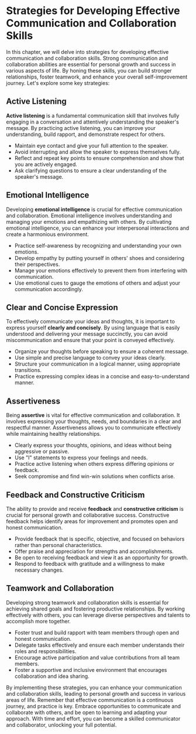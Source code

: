 Strategies for Developing Effective Communication and Collaboration Skills
=====================================================================================

In this chapter, we will delve into strategies for developing effective communication and collaboration skills. Strong communication and collaboration abilities are essential for personal growth and success in various aspects of life. By honing these skills, you can build stronger relationships, foster teamwork, and enhance your overall self-improvement journey. Let's explore some key strategies:

Active Listening
----------------

**Active listening** is a fundamental communication skill that involves fully engaging in a conversation and attentively understanding the speaker's message. By practicing active listening, you can improve your understanding, build rapport, and demonstrate respect for others.

* Maintain eye contact and give your full attention to the speaker.
* Avoid interrupting and allow the speaker to express themselves fully.
* Reflect and repeat key points to ensure comprehension and show that you are actively engaged.
* Ask clarifying questions to ensure a clear understanding of the speaker's message.

Emotional Intelligence
----------------------

Developing **emotional intelligence** is crucial for effective communication and collaboration. Emotional intelligence involves understanding and managing your emotions and empathizing with others. By cultivating emotional intelligence, you can enhance your interpersonal interactions and create a harmonious environment.

* Practice self-awareness by recognizing and understanding your own emotions.
* Develop empathy by putting yourself in others' shoes and considering their perspectives.
* Manage your emotions effectively to prevent them from interfering with communication.
* Use emotional cues to gauge the emotions of others and adjust your communication accordingly.

Clear and Concise Expression
----------------------------

To effectively communicate your ideas and thoughts, it is important to express yourself **clearly and concisely**. By using language that is easily understood and delivering your message succinctly, you can avoid miscommunication and ensure that your point is conveyed effectively.

* Organize your thoughts before speaking to ensure a coherent message.
* Use simple and precise language to convey your ideas clearly.
* Structure your communication in a logical manner, using appropriate transitions.
* Practice expressing complex ideas in a concise and easy-to-understand manner.

Assertiveness
-------------

Being **assertive** is vital for effective communication and collaboration. It involves expressing your thoughts, needs, and boundaries in a clear and respectful manner. Assertiveness allows you to communicate effectively while maintaining healthy relationships.

* Clearly express your thoughts, opinions, and ideas without being aggressive or passive.
* Use "I" statements to express your feelings and needs.
* Practice active listening when others express differing opinions or feedback.
* Seek compromise and find win-win solutions when conflicts arise.

Feedback and Constructive Criticism
-----------------------------------

The ability to provide and receive **feedback** and **constructive criticism** is crucial for personal growth and collaborative success. Constructive feedback helps identify areas for improvement and promotes open and honest communication.

* Provide feedback that is specific, objective, and focused on behaviors rather than personal characteristics.
* Offer praise and appreciation for strengths and accomplishments.
* Be open to receiving feedback and view it as an opportunity for growth.
* Respond to feedback with gratitude and a willingness to make necessary changes.

Teamwork and Collaboration
--------------------------

Developing strong teamwork and collaboration skills is essential for achieving shared goals and fostering productive relationships. By working effectively with others, you can leverage diverse perspectives and talents to accomplish more together.

* Foster trust and build rapport with team members through open and honest communication.
* Delegate tasks effectively and ensure each member understands their roles and responsibilities.
* Encourage active participation and value contributions from all team members.
* Foster a supportive and inclusive environment that encourages collaboration and idea sharing.

By implementing these strategies, you can enhance your communication and collaboration skills, leading to personal growth and success in various areas of life. Remember that effective communication is a continuous journey, and practice is key. Embrace opportunities to communicate and collaborate with others, and be open to learning and adapting your approach. With time and effort, you can become a skilled communicator and collaborator, unlocking your full potential.
